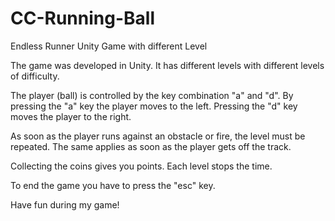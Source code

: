 # CC-Running-Ball
Endless Runner Unity Game with different Level

The game was developed in Unity. 
It has different levels with different levels of difficulty.

The player (ball) is controlled by the key combination "a" and "d".
By pressing the "a" key the player moves to the left.
Pressing the "d" key moves the player to the right.

As soon as the player runs against an obstacle or fire, the level must be repeated.
The same applies as soon as the player gets off the track.

Collecting the coins gives you points.
Each level stops the time.

To end the game you have to press the "esc" key.

Have fun during my game!

